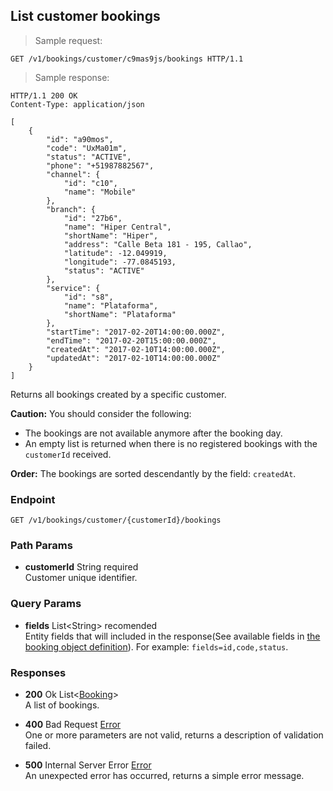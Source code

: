 
## List customer bookings

> Sample request:

```http
GET /v1/bookings/customer/c9mas9js/bookings HTTP/1.1
```

> Sample response:

```http
HTTP/1.1 200 OK
Content-Type: application/json

[
    {
        "id": "a90mos",
        "code": "UxMa01m",
        "status": "ACTIVE",
        "phone": "+51987882567",
        "channel": {
            "id": "c10",
            "name": "Mobile"
        },
        "branch": {
            "id": "27b6",
            "name": "Hiper Central",
            "shortName": "Hiper",
            "address": "Calle Beta 181 - 195, Callao",
            "latitude": -12.049919,
            "longitude": -77.0845193,
            "status": "ACTIVE"
        },
        "service": {
            "id": "s8",
            "name": "Plataforma",
            "shortName": "Plataforma"
        },
        "startTime": "2017-02-20T14:00:00.000Z",
        "endTime": "2017-02-20T15:00:00.000Z",
        "createdAt": "2017-02-10T14:00:00.000Z",
        "updatedAt": "2017-02-10T14:00:00.000Z"
    }
]
```

Returns all bookings created by a specific customer.

<aside class="warning">
    <strong>Caution:</strong>
    You should consider the following:
    <ul>
        <li>The bookings are not available anymore after the booking day.</li>
        <li>An empty list is returned when there is no registered bookings with the <code>customerId</code> received.</li>
    <ul>
</aside>

<aside class="notice">
    <strong>Order:</strong>
    The bookings are sorted descendantly by the field: <code>createdAt</code>.
</aside>

### Endpoint

`GET /v1/bookings/customer/{customerId}/bookings`

### Path Params

* **customerId** <span class="param-type">String</span> <span class="required-param">required</span><br>
Customer unique identifier.

### Query Params

* **fields** <span class="param-type">List\<String\></span> <span class="recomended-param">recomended</span><br>
Entity fields that will included in the response(See available fields in [the booking object definition](#booking)). For example: `fields=id,code,status`.

### Responses

* **200** <span class="verb-description">Ok</span> <span class="param-type">List\<[Booking](#booking)\></span><br>
A list of bookings.

* **400** <span class="verb-description">Bad Request</span> <span class="param-type">[Error](#error)</span><br>
One or more parameters are not valid, returns a description of validation failed.

* **500** <span class="verb-description">Internal Server Error</span> <span class="param-type">[Error](#error)</span><br>
An unexpected error has occurred, returns a simple error message.
